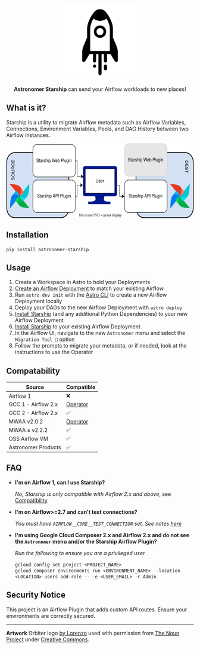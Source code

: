 <p align="center">
  <img
    width="200px" height="200px"
    src="https://raw.githubusercontent.com/astronomer/starship/main/starship.svg"
    alt="Logo of Spaceship"
  />
</p>
<p align="center">
  <b>Astronomer Starship</b> can send your Airflow workloads to new places!
</p>

## What is it?

Starship is a utility to migrate Airflow metadata such as Airflow Variables,
Connections, Environment Variables, Pools, and DAG History between two Airflow instances.

<p align="center">
  <img
    width="600px" height="200px"
    src="https://raw.githubusercontent.com/astronomer/starship/main/starship_diagram.svg"
    alt="Logo of Spaceship"
  />
</p>

## Installation
```shell
pip install astronomer-starship
```

## Usage
1. Create a Workspace in Astro to hold your Deployments
2. [Create an Airflow Deployment](https://cloud.astronomer.io/) to match your existing Airflow
3. Run `astro dev init` with the [Astro CLI](https://docs.astronomer.io/astro/cli/overview) to create a new Airflow Deployment locally
4. Deploy your DAGs to the new Airflow Deployment with `astro deploy`
5. [Install Starship](#installation) (and any additional Python Dependencies) to your new Airflow Deployment
6. [Install Starship](#installation) to your existing Airflow Deployment
7. In the Airflow UI, navigate to the new `Astronomer` menu and select the `Migration Tool 🚀` option
8. Follow the prompts to migrate your metadata, or if needed, look at the instructions to use the Operator

## Compatability

| Source              | Compatible             |
|---------------------|------------------------|
| Airflow 1           | ❌                      |
| GCC 1 - Airflow 2.x | [Operator](./operator) |
| GCC 2 - Airflow 2.x | ✅                      |
| MWAA v2.0.2         | [Operator](./operator) |
| MWAA ≥ v2.2.2       | ✅                      |
| OSS Airflow VM      | ✅                      |
| Astronomer Products | ✅                      |


## FAQ
- **I'm on Airflow 1, can I use Starship?**

    _No, Starship is only compatible with Airflow 2.x and above_, see [Compatibility](#compatability)

- **I'm on Airflow>=2.7 and can't test connections?**

  _You must have `AIRFLOW__CORE__TEST_CONNECTION` set. See notes [here](https://airflow.apache.org/docs/apache-airflow/stable/release_notes.html#disable-default-allowing-the-testing-of-connections-in-ui-api-and-cli-32052)_

- **I'm using Google Cloud Composer 2.x and Airflow 2.x and do not see the `Astronomer` menu and/or the Starship Airflow Plugin?**

    _Run the following to ensure you are a privileged user._
    ```
    gcloud config set project <PROJECT_NAME>
    gcloud composer environments run <ENVIRONMENT_NAME> --location <LOCATION> users add-role -- -e <USER_EMAIL> -r Admin
    ```

## Security Notice
This project is an Airflow Plugin that adds custom API routes. Ensure your environments are correctly secured.

---

**Artwork**
Orbiter logo [by Lorenzo](https://thenounproject.com/lorenzo.verdenelli/) used with permission
from [The Noun Project](https://thenounproject.com/icon/starship-6088295/)
under [Creative Commons](https://creativecommons.org/licenses/by/3.0/us/legalcode).
